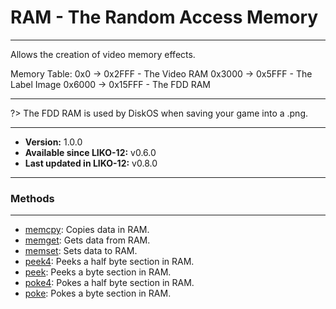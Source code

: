 # RAM - The Random Access Memory
---

Allows the creation of video memory effects.

Memory Table:
0x0 -> 0x2FFF - The Video RAM
0x3000 -> 0x5FFF - The Label Image
0x6000 -> 0x15FFF - The FDD RAM

---

?> The FDD RAM is used by DiskOS when saving your game into a .png.

---

* **Version:** 1.0.0
* **Available since LIKO-12:** v0.6.0
* **Last updated in LIKO-12:** v0.8.0

---
### Methods
---
* [memcpy](/Documentation/Peripherals/RAM/memcpy.md): Copies data in RAM.
* [memget](/Documentation/Peripherals/RAM/memget.md): Gets data from RAM.
* [memset](/Documentation/Peripherals/RAM/memset.md): Sets data to RAM.
* [peek4](/Documentation/Peripherals/RAM/peek4.md): Peeks a half byte section in RAM.
* [peek](/Documentation/Peripherals/RAM/peek.md): Peeks a byte section in RAM.
* [poke4](/Documentation/Peripherals/RAM/poke4.md): Pokes a half byte section in RAM.
* [poke](/Documentation/Peripherals/RAM/poke.md): Pokes a byte section in RAM.
